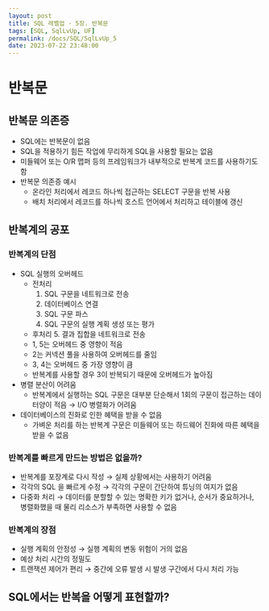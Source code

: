 ```yaml
---
layout: post
title: SQL 레벨업 - 5장. 반복문
tags: [SQL, SqlLvUp, UF]
permalink: /docs/SQL/SqlLvUp_5
date: 2023-07-22 23:48:00
---
```

# 반복문
## 반복문 의존증
- SQL에는 반복문이 없음
- SQL을 적용하기 힘든 작업에 무리하게 SQL을 사용할 필요는 없음
- 미들웨어 또는 O/R 맵퍼 등의 프레임워크가 내부적으로 반복계 코드를 사용하기도 함
- 반복문 의존증 예시
  - 온라인 처리에서 레코드 하나씩 접근하는 SELECT 구문을 반복 사용
  - 배치 처리에서 레코드를 하나씩 호스트 언어에서 처리하고 테이블에 갱신
## 반복계의 공포
### 반복계의 단점
- SQL 실행의 오버헤드
  - 전처리
    1. SQL 구문을 네트워크로 전송
    2. 데이터베이스 연결
    3. SQL 구문 파스
    4. SQL 구문의 실행 계획 생성 또는 평가
  - 후처리
    5. 결과 집합을 네트워크로 전송
  - 1, 5는 오버헤드 중 영향이 적음
  - 2는 커넥션 풀을 사용하여 오버헤드를 줄임
  - 3, 4는 오버헤드 중 가장 영향이 큼
  - 반복계를 사용할 경우 3이 반복되기 때문에 오버헤드가 높아짐
- 병렬 분산이 어려움
  - 반복계에서 실행하는 SQL 구문은 대부분 단순해서 1회의 구문이 접근하는 데이터양이 적음 → I/O 병렬화가 어려움
- 데이터베이스의 진화로 인한 혜택을 받을 수 없음
  - 가벼운 처리를 하는 반복계 구문은 미들웨어 또는 하드웨어 진화에 따른 혜택을 받을 수 없음
### 반복계를 빠르게 만드는 방법은 없을까?
- 반복계를 포장계로 다시 작성 → 실제 상황에서는 사용하기 어려움
- 각각의 SQL 을 빠르게 수정 → 각각의 구문이 간단하여 튜닝의 여지가 없음
- 다중화 처리 → 데이터를 분할할 수 있는 명확한 키가 없거나, 순서가 중요하거나, 병렬화했을 때 물리 리소스가 부족하면 사용할 수 없음
### 반복계의 장점
- 실행 계획의 안정성 → 실행 계획의 변동 위험이 거의 없음
- 예상 처리 시간의 정밀도
- 트랜잭션 제어가 편리 → 중간에 오류 발생 시 발생 구간에서 다시 처리 가능
## SQL에서는 반복을 어떻게 표현할까?